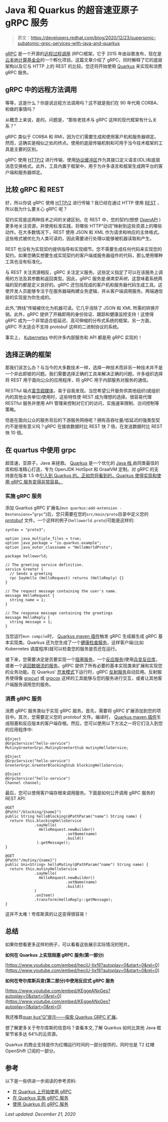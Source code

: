 # Java 和 Quarkus 的超音速亚原子 gRPC 服务

> 原文：<https://developers.redhat.com/blog/2020/12/23/supersonic-subatomic-grpc-services-with-java-and-quarkus>

[gRPC](https://grpc.io) 是一个开源的[远程过程调用](https://en.wikipedia.org/wiki/Remote_procedure_call) (RPC)框架。它于 2015 年由谷歌发布，现在是[云本地计算基金会](https://cncf.io)的一个孵化项目。这篇文章介绍了 gRPC，同时解释了它的底层架构以及它与 HTTP 上的 REST 的比较。您还将开始使用 [Quarkus](https://developers.redhat.com/products/quarkus/getting-started) 来实现和消费 gRPC 服务。

## gRPC 中的远程方法调用

等等，这是什么？你是说远程方法调用吗？这不就是我们在 90 年代用 CORBA、和做的事情吗？

从概念上来说，是的。问题是，“那些老技术与 gRPC 这样的现代框架有什么关系？”

gRPC 类似于 CORBA 和 RMI，因为它们需要生成和使用客户机和服务器绑定。然而，这确实是相似之处的终点。使用的底层传输机制和可用于当今技术框架的工具是主要的区别。

gRPC 使用 [HTTP/2](https://en.wikipedia.org/wiki/HTTP/2) 进行传输，使用[协议缓冲区](https://developers.google.com/protocol-buffers/docs/proto3)作为其接口定义语言(IDL)和底层消息交换格式。此外，工具内置于框架中，用于为许多语言和框架生成跨平台的客户端和服务器绑定。

## 比较 gRPC 和 REST

好，所以你说 gRPC 使用 [HTTP/2](https://en.wikipedia.org/wiki/HTTP/2) 进行传输？我已经在通过 HTTP 使用 [REST](https://en.wikipedia.org/wiki/Representational_state_transfer) ，所以我为什么要关心 gRPC 呢？

契约实现是这两种技术之间的关键区别。在 REST 中，您的契约(想想 [OpenAPI](https://www.openapis.org/) )更多地关注资源，并使用标准实践，将哪些 HTTP“动词”映射到这些资源上的哪些动作。在大多数情况下，REST 使用 JSON 和 XML 作为请求和响应的主体格式。这些格式被优化为人类可读的，因此需要进行处理以能够被机器读取和产生。

REST 也没有为实现契约提供指导和实现细节。您不需要生成任何代码来实现您的契约。如果您确实想要生成实现契约的客户端或服务器组件的代码，那么使用哪种工具也没有标准化。

与 REST 关注资源相反，gRPC 关注定义服务。这些定义指定了可以在该服务上调用的方法及其参数和返回类型。因此，gRPC 服务是*强类型系统*，这意味着系统两端的契约都是定义良好的。gRPC 还包括现成的客户机和服务器代码生成工具。这使开发人员能够专注于在服务器端构建业务逻辑，并从客户端调用服务。两端通信层的实现是为你生成的。

此外,“跨线”传输被优化为机器可读。它几乎消除了 JSON 和 XML 所需的转换开销。此外，gRPC 提供了开箱即用的身份验证、跟踪和健康监控支持！这使得 gRPC 成为一个非常适合低延迟、高可伸缩的分布式系统的框架。另一方面，gRPC 不太适合不支持 protobuf 这样的二进制协议的系统。

事实上， [Kubernetes](https://kubernetes.io/) 中的许多内部服务和 API 都是用 gRPC 实现的！

## 选择正确的框架

那我们该怎么办？与当今的大多数技术一样，选择一种技术而非另一种技术并不是一个非此即彼的问题。我们需要选择正确的工具来解决正确的问题。许多组织选择将 REST 用于面向公众的应用程序，将 gRPC 用于内部服务对服务的通信。

RESTful 端点[富含超媒体](https://en.wikipedia.org/wiki/HATEOAS)，易于自我发现。当您希望公开服务供其他组织(或组织内的其他业务单位)使用时，这些特性使 REST 成为理想的选择。很容易代理 RESTful 服务并使用 API 管理来控制对它们的访问，实施速率限制、访问控制等策略。

但是在面向公众的服务背后的下游服务网络呢？拥有高吞吐量/低延迟的强类型契约不是很有意义吗？gRPC 在接收数据时比 REST 快 7 倍，在发送数据时比 REST 快 10 倍。

## 在 quartus 中使用 grpc

超音速，亚原子，Java 来拯救。 [Quarkus](https://quarkus.io) 是一个优化的 [Java 栈](https://developers.redhat.com/topics/enterprise-java),由同类最佳的库和标准精心打造，专为 OpenJDK HotSpot 和 GraalVM 定制。对 gRPC 的支持是在版本 1.5 中[引入到 Quarkus 的。正如您将看到的，Quarkus 使得实现和使用 gRPC 服务变得非常容易。](https://quarkus.io/blog/quarkus-grpc/)

### 实施 gRPC 服务

添加 Quarkus gRPC 扩展名(`mvn quarkus:add-extension -Dextensions=”grpc”`)后，您只需要在您的`src/main/proto`目录中定义您的 [protobuf](https://developers.google.com/protocol-buffers/docs/proto3) 文件。一个这样的例子(`helloworld.proto`)可能是这样的:

```
syntax = "proto3";

option java_multiple_files = true;
option java_package = "io.quarkus.example";
option java_outer_classname = "HelloWorldProto";

package helloworld;

// The greeting service definition.
service Greeter {
  // Sends a greeting
  rpc SayHello (HelloRequest) returns (HelloReply) {}
}

// The request message containing the user's name.
message HelloRequest {
  string name = 1;
}

// The response message containing the greetings
message HelloReply {
  string message = 1;
}
```

当您运行`mvn compile`时， [Quarkus maven 插件](https://quarkus.io/guides/maven-tooling)触发 gRPC 生成器生成 gRPC 基本实现类。Quarkus 还为您生成了一个[健康检查服务](https://quarkus.io/guides/grpc-service-implementation#health-check)，这样客户端(比如 Kubernetes 调度程序)就可以检查您的服务是否还在运行。

接下来，您需要决定是否要实现一个[阻塞服务](https://quarkus.io/guides/grpc-service-implementation#implementing-a-service-with-the-default-grpc-api)，一个[反应服务](https://quarkus.io/guides/grpc-service-implementation#implementing-a-service-with-the-mutiny-api)(使用[兵变反应库](https://smallrye.io/smallrye-mutiny/)，或者一个[返回数据流的服务](https://quarkus.io/guides/grpc-service-implementation#handling-streams)。gRPC 提供了所有必要的基本实现类来扩展和实现您的业务功能。在 Quarkus' [开发模式](https://quarkus.io/guides/maven-tooling#development-mode)下运行时，gRPC [反射服务](https://quarkus.io/guides/grpc-service-implementation#reflection-service)自动启用。反射服务使得像 [grpcurl](https://github.com/fullstorydev/grpcurl) 或 [grpcox](https://github.com/gusaul/grpcox) 这样的工具能够与您的服务进行交互，或者让其他客户端服务调用您的服务。

### 消费 gRPC 服务

消费 gRPC 服务类似于实现 gRPC 服务。首先，需要将 gRPC 扩展添加到您的项目中。其次，您需要定义您的 protobuf 文件。编译时， [Quarkus maven 插件](https://quarkus.io/guides/maven-tooling)生成阻塞和反应版本的客户端存根。然后，您可以使用以下方法之一将它们注入到您的应用程序中:

```
@Inject
@GrpcService("hello-service")
MutinyGreeterGrpc.MutinyGreeterStub mutinyHelloService;

@Inject
@GrpcService("hello-service")
GreeterGrpc.GreeterBlockingStub blockingHelloService;

@Inject
@GrpcService("hello-service")
Channel channel;
```

最后，您可以使用客户端存根来调用服务。下面是如何公开调用 gRPC 服务的 REST API:

```
@GET
@Path("/blocking/{name}")
public String helloBlocking(@PathParam("name") String name) {
  return this.blockingHelloService
             .sayHello(
               HelloRequest.newBuilder()
                           .setName(name)
                           .build()
              ).getMessage();
}

@GET
@Path("/mutiny/{name}")
public Uni<String> helloMutiny(@PathParam("name") String name) {
  return this.mutinyHelloService
             .sayHello(
               HelloRequest.newBuilder()
                           .setName(name)
                           .build()
             )
             .onItem()
             .transform(HelloReply::getMessage);
}
```

这并不太难！夸库斯真的让这变得很容易！

## 总结

如果你想看更多这样的例子，可以看看这些展示实际情况的短片。

**如何在 Quarkus 上实现阻塞 gRPC 服务(第一部分)**

[https://www.youtube.com/embed/hecjU-Iixf8?autoplay=0&start=0&rel=0](https://www.youtube.com/embed/hecjU-Iixf8?autoplay=0&start=0&rel=0)

**如何在夸尔库斯兵变(第二部分)中使用反应式 gRPC 服务**

[https://www.youtube.com/embed/KEggeANxGes?autoplay=0&start=0&rel=0](https://www.youtube.com/embed/KEggeANxGes?autoplay=0&start=0&rel=0)

我还推荐[quar kus“Q”提示——探索 Quarkus GRPC 扩展](https://www.youtube.com/watch?v=anGcuMJPkQY)。

想了解更多关于夸尔库斯的信息吗？查看本文,了解 Quarkus 如何比其他 Java 框架节省多达 64%的云资源。

Quarkus 的商业支持是作为红帽运行时间的一部分提供的，同时也是 T2 红帽 OpenShift 订阅的一部分。

## 参考

以下是一些供进一步阅读的参考资料:

*   [在 Quarkus 上开始使用 gRPC](https://quarkus.io/guides/grpc-getting-started)
*   [在 Quarkus 实施 gRPC 服务](https://quarkus.io/guides/grpc-service-implementation)
*   [使用 Quarkus 的 gRPC 服务](https://quarkus.io/guides/grpc-service-consumption)

*Last updated: December 21, 2020*